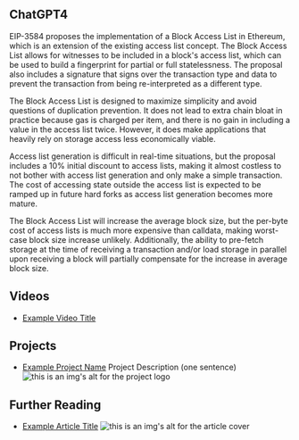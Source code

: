 ## ChatGPT4

EIP-3584 proposes the implementation of a Block Access List in Ethereum, which is an extension of the existing access list concept. The Block Access List allows for witnesses to be included in a block's access list, which can be used to build a fingerprint for partial or full statelessness. The proposal also includes a signature that signs over the transaction type and data to prevent the transaction from being re-interpreted as a different type. 

The Block Access List is designed to maximize simplicity and avoid questions of duplication prevention. It does not lead to extra chain bloat in practice because gas is charged per item, and there is no gain in including a value in the access list twice. However, it does make applications that heavily rely on storage access less economically viable. 

Access list generation is difficult in real-time situations, but the proposal includes a 10% initial discount to access lists, making it almost costless to not bother with access list generation and only make a simple transaction. The cost of accessing state outside the access list is expected to be ramped up in future hard forks as access list generation becomes more mature. 

The Block Access List will increase the average block size, but the per-byte cost of access lists is much more expensive than calldata, making worst-case block size increase unlikely. Additionally, the ability to pre-fetch storage at the time of receiving a transaction and/or load storage in parallel upon receiving a block will partially compensate for the increase in average block size.

## Videos

- [Example Video Title](https://www.youtube.com/watch?v=TDGq4aeevgY)

## Projects

- [Example Project Name](https://xxxx.xxx/xxxxx) Project Description (one sentence) ![this is an img's alt for the project logo](https://xxxx.xxx/project-logo.xxx)

## Further Reading

- [Example Article Title](https://xxxx.xxx/xxxxx) ![this is an img's alt for the article cover](https://xxxx.xxx/article-cover.xxx)

